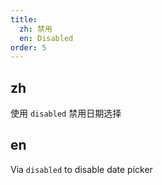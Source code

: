```yaml
---
title:
  zh: 禁用
  en: Disabled
order: 5
---
```


## zh

使用 `disabled` 禁用日期选择

## en

Via `disabled` to disable date picker
